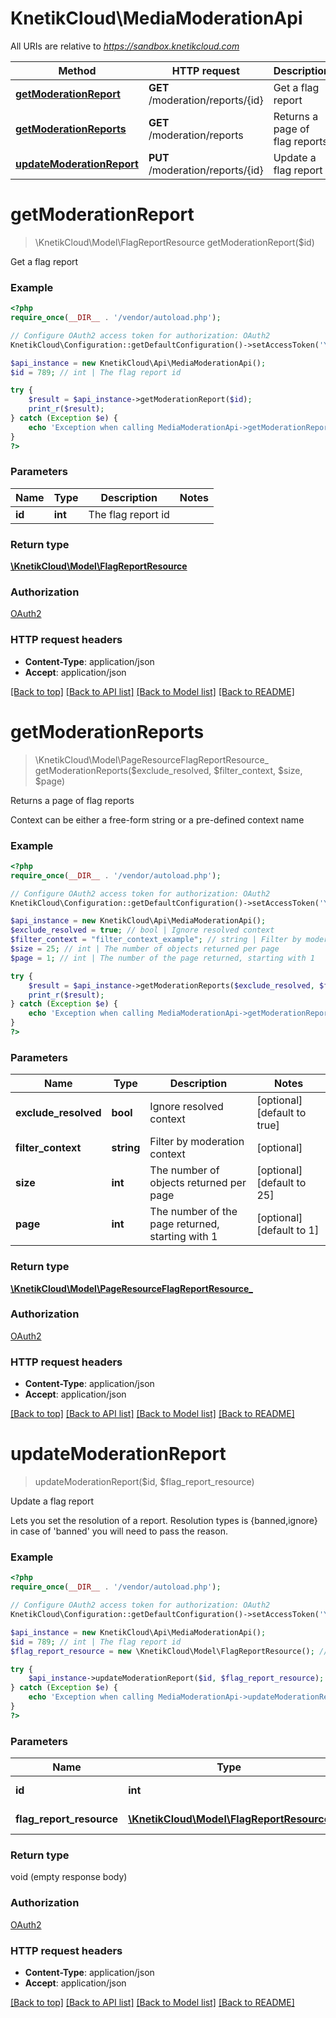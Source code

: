 # KnetikCloud\MediaModerationApi

All URIs are relative to *https://sandbox.knetikcloud.com*

Method | HTTP request | Description
------------- | ------------- | -------------
[**getModerationReport**](MediaModerationApi.md#getModerationReport) | **GET** /moderation/reports/{id} | Get a flag report
[**getModerationReports**](MediaModerationApi.md#getModerationReports) | **GET** /moderation/reports | Returns a page of flag reports
[**updateModerationReport**](MediaModerationApi.md#updateModerationReport) | **PUT** /moderation/reports/{id} | Update a flag report


# **getModerationReport**
> \KnetikCloud\Model\FlagReportResource getModerationReport($id)

Get a flag report

### Example
```php
<?php
require_once(__DIR__ . '/vendor/autoload.php');

// Configure OAuth2 access token for authorization: OAuth2
KnetikCloud\Configuration::getDefaultConfiguration()->setAccessToken('YOUR_ACCESS_TOKEN');

$api_instance = new KnetikCloud\Api\MediaModerationApi();
$id = 789; // int | The flag report id

try {
    $result = $api_instance->getModerationReport($id);
    print_r($result);
} catch (Exception $e) {
    echo 'Exception when calling MediaModerationApi->getModerationReport: ', $e->getMessage(), PHP_EOL;
}
?>
```

### Parameters

Name | Type | Description  | Notes
------------- | ------------- | ------------- | -------------
 **id** | **int**| The flag report id |

### Return type

[**\KnetikCloud\Model\FlagReportResource**](../Model/FlagReportResource.md)

### Authorization

[OAuth2](../../README.md#OAuth2)

### HTTP request headers

 - **Content-Type**: application/json
 - **Accept**: application/json

[[Back to top]](#) [[Back to API list]](../../README.md#documentation-for-api-endpoints) [[Back to Model list]](../../README.md#documentation-for-models) [[Back to README]](../../README.md)

# **getModerationReports**
> \KnetikCloud\Model\PageResourceFlagReportResource_ getModerationReports($exclude_resolved, $filter_context, $size, $page)

Returns a page of flag reports

Context can be either a free-form string or a pre-defined context name

### Example
```php
<?php
require_once(__DIR__ . '/vendor/autoload.php');

// Configure OAuth2 access token for authorization: OAuth2
KnetikCloud\Configuration::getDefaultConfiguration()->setAccessToken('YOUR_ACCESS_TOKEN');

$api_instance = new KnetikCloud\Api\MediaModerationApi();
$exclude_resolved = true; // bool | Ignore resolved context
$filter_context = "filter_context_example"; // string | Filter by moderation context
$size = 25; // int | The number of objects returned per page
$page = 1; // int | The number of the page returned, starting with 1

try {
    $result = $api_instance->getModerationReports($exclude_resolved, $filter_context, $size, $page);
    print_r($result);
} catch (Exception $e) {
    echo 'Exception when calling MediaModerationApi->getModerationReports: ', $e->getMessage(), PHP_EOL;
}
?>
```

### Parameters

Name | Type | Description  | Notes
------------- | ------------- | ------------- | -------------
 **exclude_resolved** | **bool**| Ignore resolved context | [optional] [default to true]
 **filter_context** | **string**| Filter by moderation context | [optional]
 **size** | **int**| The number of objects returned per page | [optional] [default to 25]
 **page** | **int**| The number of the page returned, starting with 1 | [optional] [default to 1]

### Return type

[**\KnetikCloud\Model\PageResourceFlagReportResource_**](../Model/PageResourceFlagReportResource_.md)

### Authorization

[OAuth2](../../README.md#OAuth2)

### HTTP request headers

 - **Content-Type**: application/json
 - **Accept**: application/json

[[Back to top]](#) [[Back to API list]](../../README.md#documentation-for-api-endpoints) [[Back to Model list]](../../README.md#documentation-for-models) [[Back to README]](../../README.md)

# **updateModerationReport**
> updateModerationReport($id, $flag_report_resource)

Update a flag report

Lets you set the resolution of a report. Resolution types is {banned,ignore} in case of 'banned' you will need to pass the reason.

### Example
```php
<?php
require_once(__DIR__ . '/vendor/autoload.php');

// Configure OAuth2 access token for authorization: OAuth2
KnetikCloud\Configuration::getDefaultConfiguration()->setAccessToken('YOUR_ACCESS_TOKEN');

$api_instance = new KnetikCloud\Api\MediaModerationApi();
$id = 789; // int | The flag report id
$flag_report_resource = new \KnetikCloud\Model\FlagReportResource(); // \KnetikCloud\Model\FlagReportResource | The new flag report

try {
    $api_instance->updateModerationReport($id, $flag_report_resource);
} catch (Exception $e) {
    echo 'Exception when calling MediaModerationApi->updateModerationReport: ', $e->getMessage(), PHP_EOL;
}
?>
```

### Parameters

Name | Type | Description  | Notes
------------- | ------------- | ------------- | -------------
 **id** | **int**| The flag report id |
 **flag_report_resource** | [**\KnetikCloud\Model\FlagReportResource**](../Model/FlagReportResource.md)| The new flag report | [optional]

### Return type

void (empty response body)

### Authorization

[OAuth2](../../README.md#OAuth2)

### HTTP request headers

 - **Content-Type**: application/json
 - **Accept**: application/json

[[Back to top]](#) [[Back to API list]](../../README.md#documentation-for-api-endpoints) [[Back to Model list]](../../README.md#documentation-for-models) [[Back to README]](../../README.md)

